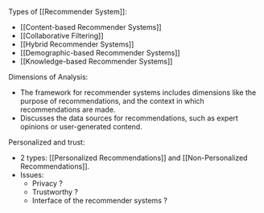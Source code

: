 Types of [[Recommender System]]:
- [[Content-based Recommender Systems]]
- [[Collaborative Filtering]]
- [[Hybrid Recommender Systems]] 
- [[Demographic-based Recommender Systems]]
- [[Knowledge-based Recommender Systems]] 

Dimensions of Analysis: 
- The framework for recommender systems includes dimensions like the purpose of recommendations, and the context in which  recommendations are made.
- Discusses the data sources for recommendations, such as expert opinions or user-generated contend.

Personalized and trust: 
- 2 types: [[Personalized Recommendations]] and [[Non-Personalized Recommendations]].
- Issues: 
	- Privacy ?
	- Trustworthy ?
	- Interface of the recommender systems ?
